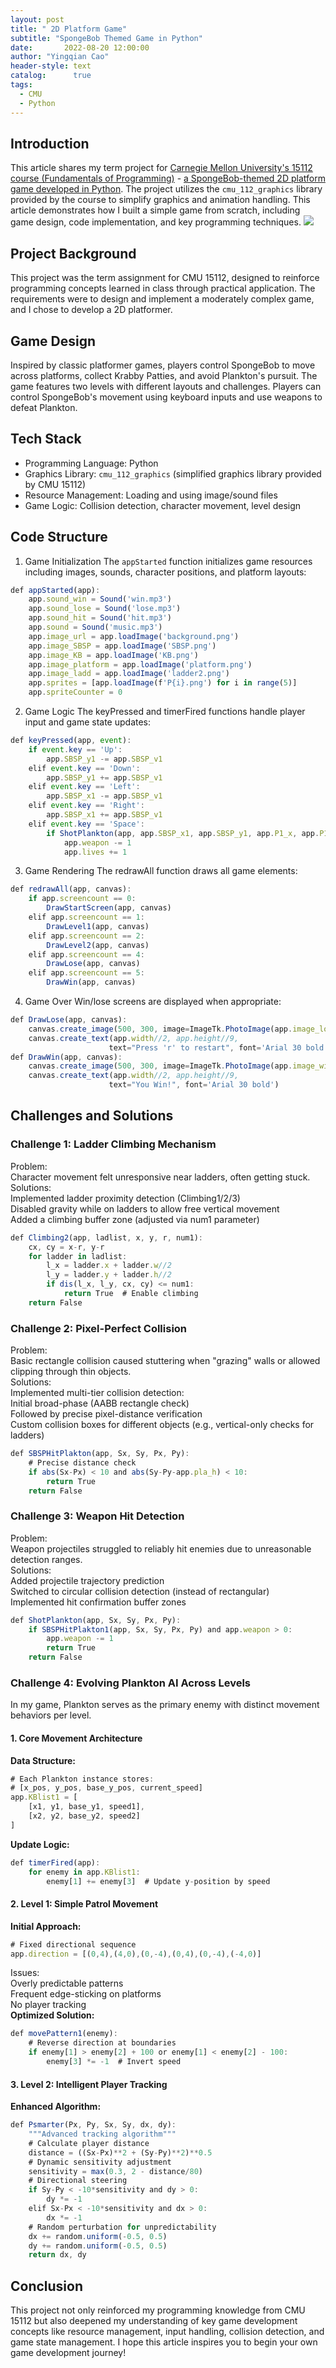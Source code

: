 ```yaml
---
layout: post
title: " 2D Platform Game"
subtitle: "SpongeBob Themed Game in Python"
date:       2022-08-20 12:00:00
author: "Yingqian Cao"
header-style: text
catalog:      true
tags:
  - CMU
  - Python
---
```


## Introduction

This article shares my term project for [Carnegie Mellon University's 15112 course (Fundamentals of Programming)](https://www.cs.cmu.edu/~112/syllabus.html) - [a SpongeBob-themed 2D platform game developed in Python](https://www.bilibili.com/video/BV1HG4y1V755/?spm_id_from=333.1387.homepage.video_card.click&vd_source=1502ea6f8fd7ecde5aff19ec5001af2d). The project utilizes the `cmu_112_graphics` library provided by the course to simplify graphics and animation handling. This article demonstrates how I built a simple game from scratch, including game design, code implementation, and key programming techniques.
![](/img/TP-img.png)


## Project Background

This project was the term assignment for CMU 15112, designed to reinforce programming concepts learned in class through practical application. The requirements were to design and implement a moderately complex game, and I chose to develop a 2D platformer.


## Game Design

Inspired by classic platformer games, players control SpongeBob to move across platforms, collect Krabby Patties, and avoid Plankton's pursuit. The game features two levels with different layouts and challenges. Players can control SpongeBob's movement using keyboard inputs and use weapons to defeat Plankton.



## Tech Stack

* Programming Language: Python
* Graphics Library: `cmu_112_graphics` (simplified graphics library provided by CMU 15112)
* Resource Management: Loading and using image/sound files
* Game Logic: Collision detection, character movement, level design



## Code Structure

1. Game Initialization
The `appStarted` function initializes game resources including images, sounds, character positions, and platform layouts:  
```ts
def appStarted(app):
    app.sound_win = Sound('win.mp3')
    app.sound_lose = Sound('lose.mp3')
    app.sound_hit = Sound('hit.mp3')
    app.sound = Sound('music.mp3')
    app.image_url = app.loadImage('background.png')
    app.image_SBSP = app.loadImage('SBSP.png')
    app.image_KB = app.loadImage('KB.png')
    app.image_platform = app.loadImage('platform.png')
    app.image_ladd = app.loadImage('ladder2.png')
    app.sprites = [app.loadImage(f'P{i}.png') for i in range(5)]
    app.spriteCounter = 0
```

2. Game Logic
The keyPressed and timerFired functions handle player input and game state updates:  
```ts
def keyPressed(app, event):
    if event.key == 'Up':
        app.SBSP_y1 -= app.SBSP_v1
    elif event.key == 'Down':
        app.SBSP_y1 += app.SBSP_v1
    elif event.key == 'Left':
        app.SBSP_x1 -= app.SBSP_v1
    elif event.key == 'Right':
        app.SBSP_x1 += app.SBSP_v1
    elif event.key == 'Space':
        if ShotPlankton(app, app.SBSP_x1, app.SBSP_y1, app.P1_x, app.P1_y):
            app.weapon -= 1
            app.lives += 1
```

3. Game Rendering
The redrawAll function draws all game elements:  
```ts
def redrawAll(app, canvas):
    if app.screencount == 0:
        DrawStartScreen(app, canvas)
    elif app.screencount == 1:
        DrawLevel1(app, canvas)
    elif app.screencount == 2:
        DrawLevel2(app, canvas)
    elif app.screencount == 4:
        DrawLose(app, canvas)
    elif app.screencount == 5:
        DrawWin(app, canvas)
```

4. Game Over
Win/lose screens are displayed when appropriate:  
```ts
def DrawLose(app, canvas):
    canvas.create_image(500, 300, image=ImageTk.PhotoImage(app.image_lose2))
    canvas.create_text(app.width//2, app.height//9, 
                      text="Press 'r' to restart", font='Arial 30 bold')
def DrawWin(app, canvas):
    canvas.create_image(500, 300, image=ImageTk.PhotoImage(app.image_win2))
    canvas.create_text(app.width//2, app.height//9, 
                      text="You Win!", font='Arial 30 bold')
```



## Challenges and Solutions

### Challenge 1: Ladder Climbing Mechanism  
Problem:  
Character movement felt unresponsive near ladders, often getting stuck.  
Solutions:  
Implemented ladder proximity detection (Climbing1/2/3)  
Disabled gravity while on ladders to allow free vertical movement  
Added a climbing buffer zone (adjusted via num1 parameter)  
```ts
def Climbing2(app, ladlist, x, y, r, num1):
    cx, cy = x-r, y-r
    for ladder in ladlist:
        l_x = ladder.x + ladder.w//2
        l_y = ladder.y + ladder.h//2
        if dis(l_x, l_y, cx, cy) <= num1:
            return True  # Enable climbing
    return False
```
### Challenge 2: Pixel-Perfect Collision
Problem:  
Basic rectangle collision caused stuttering when "grazing" walls or allowed clipping through thin objects.  
Solutions:  
Implemented multi-tier collision detection:  
Initial broad-phase (AABB rectangle check)  
Followed by precise pixel-distance verification  
Custom collision boxes for different objects (e.g., vertical-only checks for ladders)  
```ts
def SBSPHitPlakton(app, Sx, Sy, Px, Py):
    # Precise distance check
    if abs(Sx-Px) < 10 and abs(Sy-Py-app.pla_h) < 10:
        return True
    return False
```

### Challenge 3: Weapon Hit Detection
Problem:  
Weapon projectiles struggled to reliably hit enemies due to unreasonable detection ranges.  
Solutions:  
Added projectile trajectory prediction  
Switched to circular collision detection (instead of rectangular)  
Implemented hit confirmation buffer zones  
```ts
def ShotPlankton(app, Sx, Sy, Px, Py):
    if SBSPHitPlakton1(app, Sx, Sy, Px, Py) and app.weapon > 0:
        app.weapon -= 1
        return True
    return False
```
### Challenge 4: Evolving Plankton AI Across Levels
In my game, Plankton serves as the primary enemy with distinct movement behaviors per level.
#### 1. Core Movement Architecture  
**Data Structure:**  
```ts
# Each Plankton instance stores:
# [x_pos, y_pos, base_y_pos, current_speed]
app.KBlist1 = [
    [x1, y1, base_y1, speed1],
    [x2, y2, base_y2, speed2]
]
```
**Update Logic:**  
```ts
def timerFired(app):
    for enemy in app.KBlist1:
        enemy[1] += enemy[3]  # Update y-position by speed
```
#### 2. Level 1: Simple Patrol Movement  
**Initial Approach:**  
```ts
# Fixed directional sequence
app.direction = [(0,4),(4,0),(0,-4),(0,4),(0,-4),(-4,0)]
```
Issues:  
Overly predictable patterns  
Frequent edge-sticking on platforms  
No player tracking  
**Optimized Solution:**  
```ts
def movePattern1(enemy):
    # Reverse direction at boundaries
    if enemy[1] > enemy[2] + 100 or enemy[1] < enemy[2] - 100:
        enemy[3] *= -1  # Invert speed
```
#### 3. Level 2: Intelligent Player Tracking
**Enhanced Algorithm:**  
```ts
def Psmarter(Px, Py, Sx, Sy, dx, dy):
    """Advanced tracking algorithm"""
    # Calculate player distance
    distance = ((Sx-Px)**2 + (Sy-Py)**2)**0.5
    # Dynamic sensitivity adjustment
    sensitivity = max(0.3, 2 - distance/80)  
    # Directional steering
    if Sy-Py < -10*sensitivity and dy > 0:
        dy *= -1
    elif Sx-Px < -10*sensitivity and dx > 0:
        dx *= -1
    # Random perturbation for unpredictability
    dx += random.uniform(-0.5, 0.5)
    dy += random.uniform(-0.5, 0.5)
    return dx, dy
```


## Conclusion

This project not only reinforced my programming knowledge from CMU 15112 but also deepened my understanding of key game development concepts like resource management, input handling, collision detection, and game state management. I hope this article inspires you to begin your own game development journey!


